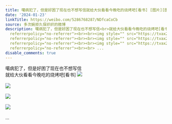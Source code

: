 ```yaml
---
title: 噶病犯了，但是好困了现在也不想写信就给大伙看看今晚吃的烧烤吧[看书] [图片][图片][图片][图片]
date: '2024-01-23'
linkTitle: https://weibo.com/5286768287/NDfcaCoCb
source: 多次婉拒久保织织的微博
description: 噶病犯了，但是好困了现在也不想写信<br>就给大伙看看今晚吃的烧烤吧[看书] <img style="" src="https://tvax2.sinaimg.cn/large/005LMJWfgy1hm44cck1gej30u00u012g.jpg"
  referrerpolicy="no-referrer"><br><br><img style="" src="https://tvax2.sinaimg.cn/large/005LMJWfgy1hm44cbxgchj30u00u0gul.jpg"
  referrerpolicy="no-referrer"><br><br><img style="" src="https://tvax2.sinaimg.cn/large/005LMJWfgy1hm44cd67xwj30u00u0qd2.jpg"
  referrerpolicy="no-referrer"><br><br><img style="" src="https://tvax2.sinaimg.cn/large/005LMJWfgy1hm44cdlewqj30u00u0tgt.jpg"
  referrerpolicy="no-referrer"><br><br> ...
disable_comments: true
---
```

噶病犯了，但是好困了现在也不想写信<br>就给大伙看看今晚吃的烧烤吧[看书] <img style="" src="https://tvax2.sinaimg.cn/large/005LMJWfgy1hm44cck1gej30u00u012g.jpg" referrerpolicy="no-referrer"><br><br><img style="" src="https://tvax2.sinaimg.cn/large/005LMJWfgy1hm44cbxgchj30u00u0gul.jpg" referrerpolicy="no-referrer"><br><br><img style="" src="https://tvax2.sinaimg.cn/large/005LMJWfgy1hm44cd67xwj30u00u0qd2.jpg" referrerpolicy="no-referrer"><br><br><img style="" src="https://tvax2.sinaimg.cn/large/005LMJWfgy1hm44cdlewqj30u00u0tgt.jpg" referrerpolicy="no-referrer"><br><br> ...